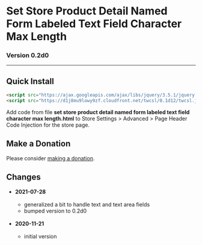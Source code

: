 # Set Store Product Detail Named Form Labeled Text Field Character Max Length

### Version 0.2d0

---

## Quick Install

```html
<script src="https://ajax.googleapis.com/ajax/libs/jquery/3.5.1/jquery.min.js"></script>
<script src="https://d1j8mu9lowy9zf.cloudfront.net/twcsl/0.1d12/twcsl.js"></script>
```

Add code from file **set store product detail named form labeled text field
character max length.html** to Store Settings > Advanced > Page Header Code
Injection for the store page.

## Make a Donation

Please consider [making a donation](https://github.com/tomsWebConsulting/twcsl#make-a-donation).

## Changes

* **2021-07-28**
<br><br>
  * generalized a bit to handle text and text area fields
  * bumped version to 0.2d0
  <br><br>
* **2020-11-21**
<br><br>
  * initial version
